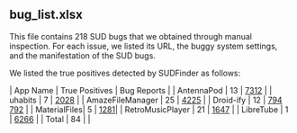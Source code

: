 ## bug_list.xlsx
This file contains 218 SUD bugs that we obtained through manual inspection. For each issue, we listed its URL, the buggy system settings, and the manifestation of the SUD bugs.

We listed the true positives detected by SUDFinder as follows:

| App Name  | True Positives | Bug Reports |
| AntennaPod   |  13  | [7312](https://github.com/AntennaPod/AntennaPod/pull/7312)  |
| uhabits   | 7   | [2028](https://github.com/iSoron/uhabits/pull/2028)   |
| AmazeFileManager   | 25  | [4225](https://github.com/TeamAmaze/AmazeFileManager/issues/4225)   |
| Droid-ify   | 12   | [794](https://github.com/Droid-ify/client/issues/794) [792](https://github.com/Droid-ify/client/issues/792)  |
| MaterialFiles| 5 | [1281](https://github.com/zhanghai/MaterialFiles/issues/1281)|
| RetroMusicPlayer | 21 | [1647](https://github.com/RetroMusicPlayer/RetroMusicPlayer/issues/1647) |
| LibreTube | 1 | [6266](https://github.com/libre-tube/LibreTube/issues/6266) |
| Total | 84 |  |
